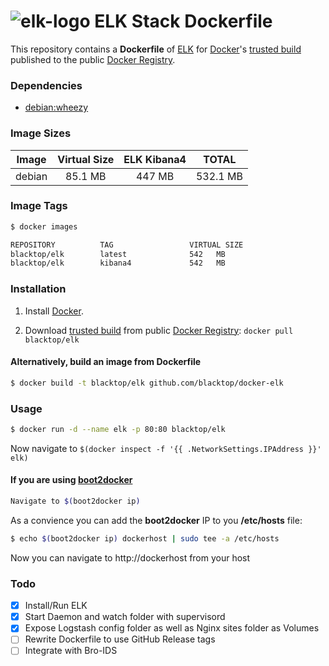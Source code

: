![elk-logo](https://raw.githubusercontent.com/blacktop/docker-elk/master/logo.png)
ELK Stack Dockerfile
===================

This repository contains a **Dockerfile** of [ELK](http://www.elasticsearch.org/overview/elkdownloads/) for [Docker](https://www.docker.io/)'s [trusted build](https://index.docker.io/u/blacktop/elk/) published to the public [Docker Registry](https://index.docker.io/).

### Dependencies

* [debian:wheezy](https://index.docker.io/_/debian/)

### Image Sizes
| Image | Virtual Size | ELK Kibana4   | TOTAL     |
|:------:|:-----------:|:-------------:|:---------:|
| debian | 85.1  MB    | 447 MB        | 532.1 MB  |

### Image Tags
```bash
$ docker images

REPOSITORY          TAG                 VIRTUAL SIZE
blacktop/elk        latest              542   MB
blacktop/elk        kibana4             542   MB
```

### Installation

1. Install [Docker](https://www.docker.io/).

2. Download [trusted build](https://index.docker.io/u/blacktop/elk/) from public [Docker Registry](https://index.docker.io/): `docker pull blacktop/elk`

#### Alternatively, build an image from Dockerfile
```bash
$ docker build -t blacktop/elk github.com/blacktop/docker-elk
```
### Usage
```bash
$ docker run -d --name elk -p 80:80 blacktop/elk
```
Now navigate to `$(docker inspect -f '{{ .NetworkSettings.IPAddress }}' elk)`

#### If you are using [boot2docker](http://boot2docker.io)

```bash
Navigate to $(boot2docker ip)
```
As a convience you can add the **boot2docker** IP to you **/etc/hosts** file:

```bash
$ echo $(boot2docker ip) dockerhost | sudo tee -a /etc/hosts
```
Now you can navigate to http://dockerhost from your host

### Todo
- [x] Install/Run ELK
- [x] Start Daemon and watch folder with supervisord
- [x] Expose Logstash config folder as well as Nginx sites folder as Volumes
- [ ] Rewrite Dockerfile to use GitHub Release tags
- [ ] Integrate with Bro-IDS
